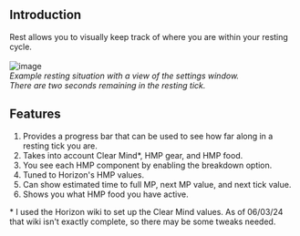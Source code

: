 ## Introduction
Rest allows you to visually keep track of where you are within your resting cycle.<br><br>
![image](https://github.com/RaraProjects/rest/assets/72292212/3e59e5ac-06c3-4f4e-b68d-effef9bed109)<br>
_Example resting situation with a view of the settings window.<br>
There are two seconds remaining in the resting tick._<br>

## Features
1. Provides a progress bar that can be used to see how far along in a resting tick you are.
2. Takes into account Clear Mind*, HMP gear, and HMP food.
3. You see each HMP component by enabling the breakdown option.
4. Tuned to Horizon's HMP values.
5. Can show estimated time to full MP, next MP value, and next tick value.
6. Shows you what HMP food you have active.

\* I used the Horizon wiki to set up the Clear Mind values. As of 06/03/24 that wiki isn't exactly complete, so there may be some tweaks needed.

